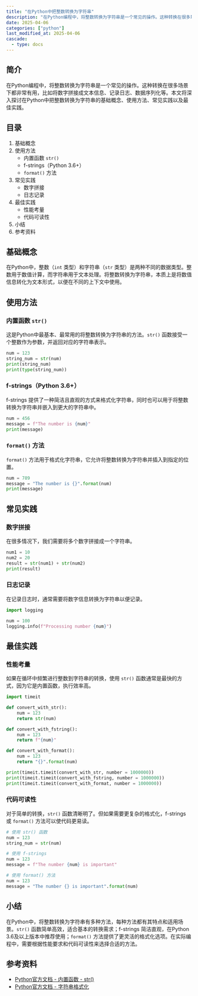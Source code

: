 ```yaml
---
title: "在Python中把整数转换为字符串"
description: "在Python编程中，将整数转换为字符串是一个常见的操作。这种转换在很多场景下都非常有用，比如将数字拼接成文本信息、记录日志、数据序列化等。本文将深入探讨在Python中把整数转换为字符串的基础概念、使用方法、常见实践以及最佳实践。"
date: 2025-04-06
categories: ["python"]
last_modified_at: 2025-04-06
cascade:
  - type: docs
---
```



## 简介
在Python编程中，将整数转换为字符串是一个常见的操作。这种转换在很多场景下都非常有用，比如将数字拼接成文本信息、记录日志、数据序列化等。本文将深入探讨在Python中把整数转换为字符串的基础概念、使用方法、常见实践以及最佳实践。

<!-- more -->
## 目录
1. 基础概念
2. 使用方法
    - 内置函数 `str()`
    - f-strings（Python 3.6+）
    - `format()` 方法
3. 常见实践
    - 数字拼接
    - 日志记录
4. 最佳实践
    - 性能考量
    - 代码可读性
5. 小结
6. 参考资料

## 基础概念
在Python中，整数（`int` 类型）和字符串（`str` 类型）是两种不同的数据类型。整数用于数值计算，而字符串用于文本处理。将整数转换为字符串，本质上是将数值信息转化为文本形式，以便在不同的上下文中使用。

## 使用方法

### 内置函数 `str()`
这是Python中最基本、最常用的将整数转换为字符串的方法。`str()` 函数接受一个整数作为参数，并返回对应的字符串表示。

```python
num = 123
string_num = str(num)
print(string_num)  
print(type(string_num))  
```

### f-strings（Python 3.6+）
f-strings 提供了一种简洁且直观的方式来格式化字符串，同时也可以用于将整数转换为字符串并嵌入到更大的字符串中。

```python
num = 456
message = f"The number is {num}"
print(message)  
```

### `format()` 方法
`format()` 方法用于格式化字符串，它允许将整数转换为字符串并插入到指定的位置。

```python
num = 789
message = "The number is {}".format(num)
print(message)  
```

## 常见实践

### 数字拼接
在很多情况下，我们需要将多个数字拼接成一个字符串。

```python
num1 = 10
num2 = 20
result = str(num1) + str(num2)
print(result)  
```

### 日志记录
在记录日志时，通常需要将数字信息转换为字符串以便记录。

```python
import logging

num = 100
logging.info(f"Processing number {num}")
```

## 最佳实践

### 性能考量
如果在循环中频繁进行整数到字符串的转换，使用 `str()` 函数通常是最快的方式，因为它是内置函数，执行效率高。

```python
import timeit

def convert_with_str():
    num = 123
    return str(num)

def convert_with_fstring():
    num = 123
    return f"{num}"

def convert_with_format():
    num = 123
    return "{}".format(num)

print(timeit.timeit(convert_with_str, number = 1000000))
print(timeit.timeit(convert_with_fstring, number = 1000000))
print(timeit.timeit(convert_with_format, number = 1000000))
```

### 代码可读性
对于简单的转换，`str()` 函数清晰明了。但如果需要更复杂的格式化，f-strings 或 `format()` 方法可以使代码更易读。

```python
# 使用 str() 函数
num = 123
string_num = str(num)

# 使用 f-strings
num = 123
message = f"The number {num} is important"

# 使用 format() 方法
num = 123
message = "The number {} is important".format(num)
```

## 小结
在Python中，将整数转换为字符串有多种方法，每种方法都有其特点和适用场景。`str()` 函数简单高效，适合基本的转换需求；f-strings 简洁直观，在Python 3.6及以上版本中推荐使用；`format()` 方法提供了更灵活的格式化选项。在实际编程中，需要根据性能要求和代码可读性来选择合适的方法。

## 参考资料
- [Python官方文档 - 内置函数 - str()](https://docs.python.org/3/library/functions.html#func-str)
- [Python官方文档 - 字符串格式化](https://docs.python.org/3/library/string.html#formatstrings)